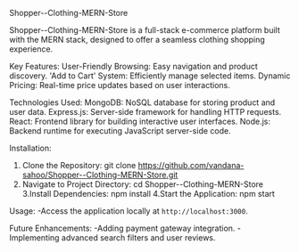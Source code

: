 Shopper--Clothing-MERN-Store

Shopper--Clothing-MERN-Store is a full-stack e-commerce platform built with the MERN stack, designed to offer a seamless clothing shopping experience.

Key Features:
User-Friendly Browsing: Easy navigation and product discovery.
'Add to Cart' System: Efficiently manage selected items.
Dynamic Pricing: Real-time price updates based on user interactions.

Technologies Used:
MongoDB: NoSQL database for storing product and user data.
Express.js: Server-side framework for handling HTTP requests.
React: Frontend library for building interactive user interfaces.
Node.js: Backend runtime for executing JavaScript server-side code.

Installation:
1. Clone the Repository:
   git clone https://github.com/vandana-sahoo/Shopper--Clothing-MERN-Store.git
2. Navigate to Project Directory:
   cd Shopper--Clothing-MERN-Store
3.Install Dependencies:
   npm install
4.Start the Application:
  npm start

Usage:
-Access the application locally at `http://localhost:3000`.

Future Enhancements:
-Adding payment gateway integration.
-Implementing advanced search filters and user reviews.


